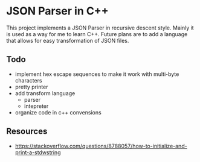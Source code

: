 # JSON Parser in C++

This project implements a JSON Parser in recursive descent style.
Mainly it is used as a way for me to learn C++. Future plans are
to add a language that allows for easy transformation of JSON
files.

## Todo

* implement hex escape sequences to make it work with multi-byte characters
* pretty printer
* add transform language
    * parser
    * intepreter
* organize code in c++ convensions

## Resources

* https://stackoverflow.com/questions/8788057/how-to-initialize-and-print-a-stdwstring